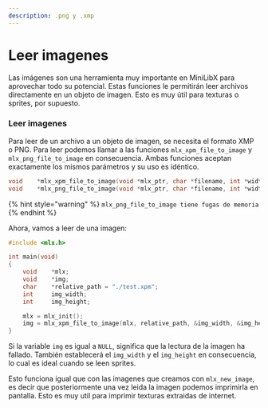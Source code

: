 ```yaml
---
description: .png y .xmp
---
```


# Leer imagenes

Las imágenes son una herramienta muy importante en MiniLibX para aprovechar todo su potencial. Estas funciones le permitirán leer archivos directamente en un objeto de imagen. Esto es muy útil para texturas o sprites, por supuesto.

### Leer imagenes

Para leer de un archivo a un objeto de imagen, se necesita el formato XMP o PNG. Para leer podemos llamar a las funciones `mlx_xpm_file_to_image` y `mlx_png_file_to_image` en consecuencia. Ambas funciones aceptan exactamente los mismos parámetros y su uso es idéntico.

```c
void	*mlx_xpm_file_to_image(void *mlx_ptr, char *filename, int *width, int *height);
void	*mlx_png_file_to_image(void *mlx_ptr, char *filename, int *width, int *height);
```

{% hint style="warning" %}
`mlx_png_file_to_image tiene fugas de memoria`
{% endhint %}

Ahora, vamos a leer de una imagen:

```c
#include <mlx.h>

int	main(void)
{
	void	*mlx;
	void	*img;
	char	*relative_path = "./test.xpm";
	int		img_width;
	int		img_height;

	mlx = mlx_init();
	img = mlx_xpm_file_to_image(mlx, relative_path, &img_width, &img_height);
}
```

Si la variable `img` es igual a `NULL`, significa que la lectura de la imagen ha fallado. También establecerá el `img_width` y el `img_height` en consecuencia, lo cual es ideal cuando se leen sprites.

Esto funciona igual que con las imagenes que creamos con `mlx_new_image`, es decir que posteriormente una vez leida la imagen podemos imprimirla en pantalla. Esto es muy util para imprimir texturas extraidas de internet.
